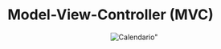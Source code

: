 # Model-View-Controller (MVC) 

<p align="center">
  <img src="https://thumbs.gfycat.com/DistinctMammothAngora-max-1mb.gif" alt=Calendario">
</p>
